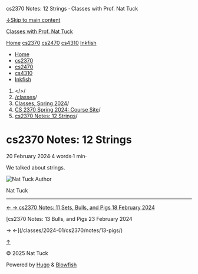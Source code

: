 




cs2370 Notes: 12 Strings · Classes with Prof. Nat Tuck






















[↓Skip to main content](#main-content)

[Classes with Prof. Nat Tuck](/)

[Home](/)
[cs2370](/classes/2025-01/cs2370/)
[cs2470](/classes/2025-01/cs2470/)
[cs4310](/classes/2025-01/cs4310/)
[Inkfish](https://inkfish.homework.quest/)









* [Home](/)
* [cs2370](/classes/2025-01/cs2370/)
* [cs2470](/classes/2025-01/cs2470/)
* [cs4310](/classes/2025-01/cs4310/)
* [Inkfish](https://inkfish.homework.quest/)





1. </>/
2. [/classes](/classes/)/
3. [Classes, Spring 2024](/classes/2024-01/)/
4. [CS 2370 Spring 2024: Course Site](/classes/2024-01/cs2370/)/
5. [cs2370 Notes: 12 Strings](/classes/2024-01/cs2370/notes/12-strings/)/

cs2370 Notes: 12 Strings
========================

20 February 2024·4 words·1 min·





We talked about strings.


![Nat Tuck](/img/author_hu_995db18b97553af7.jpg)
Author

Nat Tuck











---


[←
→
cs2370 Notes: 11 Sets, Bulls, and Pigs
18 February 2024](/classes/2024-01/cs2370/notes/11-design-examples/)

[cs2370 Notes: 13 Bulls, and Pigs
23 February 2024


→
←](/classes/2024-01/cs2370/notes/13-pigs/)





[↑](#the-top "Scroll to top")

©
2025
Nat Tuck

Powered by [Hugo](https://gohugo.io/) & [Blowfish](https://blowfish.page/)













